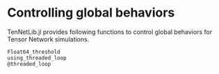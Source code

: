 # Controlling global behaviors

TenNetLib.jl provides following functions to control global behaviors for Tensor Network simulations.

```@docs
Float64_threshold
using_threaded_loop
@threaded_loop
```
